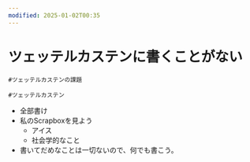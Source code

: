 ```yaml
---
modified: 2025-01-02T00:35
---
```

# ツェッテルカステンに書くことがない

`#ツェッテルカステンの課題`

`#ツェッテルカステン`

- 全部書け
- 私のScrapboxを見よう
    - アイス
    - 社会学的なこと
- 書いてだめなことは一切ないので、何でも書こう。